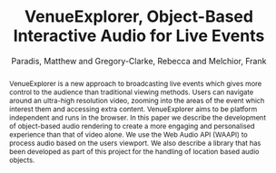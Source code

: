 --- 
title: "VenueExplorer, Object-Based Interactive Audio for Live Events" 
abstract: "VenueExplorer is a new approach to broadcasting live events which gives more control to the audience than traditional viewing methods. Users can navigate around an ultra-high resolution video, zooming into the areas of the event which interest them and accessing extra content. VenueExplorer aims to be platform independent and runs in the browser. In this paper we describe the development of object-based audio rendering to create a more engaging and personalised experience than that of video alone. We use the Web Audio API (WAAPI) to process audio based on the users viewport. We also describe a library that has been developed as part of this project for the handling of location based audio objects." 
address: "Paris, France" 
author: "Paradis, Matthew and Gregory-Clarke, Rebecca and Melchior, Frank"
webAuthor: "Matthew Paradis, Rebecca Gregory-Clarke, Frank Melchior" 
booktitle: "Proceedings of the International Web Audio Conference" 
editor: "Goldszmidt, Samuel and Schnell, Norbert and Saiz, Victor and Matuszewski, Benjamin" 
month: "January"
pages: "" 
publisher: "IRCAM" 
series: "WAC '15"
track: "Paper"  
year: "2015" 
id: "2015_7" 
tags: year2015
media: none 
pdflink: /_data/papers/pdf/2015/2015_7.pdf
ISSN: 2663-5844
---